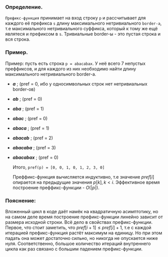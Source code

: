 ### Определение.
`Префикс-функция` принимает на вход строку `p` и рассчитывает для каждого её префикса `s` длину максимального нетривиального `border-а`, т.е максимального нетривиального суффикса, который к тому же 
ещё являтеся и префиксом в `s`. Тривиальные border-ы - это пустая строка и вся строка.  

### Пример.
Пример: пусть есть строка `p = abacabax`. У неё всего 7 непустых преффиксов, и для каждого из них необходимо найти длину максимального нетривиального border-a.
- **_a_** ; (pref = 0, ибо у односимвольных строк нет нетривиальных border-ов)
- **_ab_** ; (pref = 0)
- **_aba_** ; (pref = 1)
- **_abac_** ; (pref = 0)
- **_abaca_** ; (pref = 1)
- **_abacab_** ; (pref = 2)
- **_abacaba_** ; (pref = 3)
- **_abacabax_** ; (pref = 0)

  Итого, `pref(p) = [0, 0, 1, 0, 1, 2, 3, 0]`

  Преффикс-функция вычисляется индуктивно, т.е значение $pref[i]$ опирается на предыдущие значения $p[k], k < i$.
  Эффективное время построение преффикс-функции - $O(|p|)$.

### Пояснение:
Вложенный цикл в коде даёт намёк на квадратичную асимптотику, но на самом деле время построение префикс-функции линейно зависит от размера исходной строки.
Всё дело в свойствах префикс-функции. Первое, что стоит заметить, что $pref[i + 1] \leq pref[i] + 1$, т.е с каждой итерацией префикс-функция 
растёт максимум на единицу. Но при этом падать она может достаточно сильно, но никогда не опускается ниже нуля. Соответственно,
большое количество итераций внутреннего цикла как раз связано с большим падением префикс-функции.
